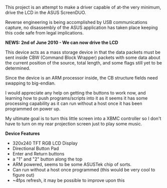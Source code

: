 This project is an attempt to make a driver capable of at-the very minimum, drive the LCD in the ASUS ScreenDUO.

Reverse engineering is being accomplished by USB communications capture, no disassembly of the ASUS application has taken place keeping this code safe from legal implications.

**NEWS: 2nd of June 2010 - We can now drive the LCD**

This device acts as a mass storage device in that the data packets must be sent inside CBW (Command Block Wrapper) packets with some data about the current position of the source, total length, and some flags still yet to be determined.

Since the device is an ARM processor inside, the CB structure fields need swapping to big-endian.

I would appreciate any help on getting the buttons to work now, and learning how to push programs/scripts into it as it seems it has some processing capability as it can run without a host once it has been programmed on power up.

My ultimate goal is to turn this little screen into a XBMC controller so I don't have to turn on my rear projection screen just to play some music.

**Device Features**
  * 320x240 TFT RGB LCD Display
  * Directional Button Pad
  * Enter and Return buttons
  * a "1" and "2" button along the top
  * ARM powered, seems to be some ASUSTek chip of sorts.
  * Can run without a host once programmed (this would be very cool to figure out)
  * ~4fps refresh, it may be possible to improve upon this